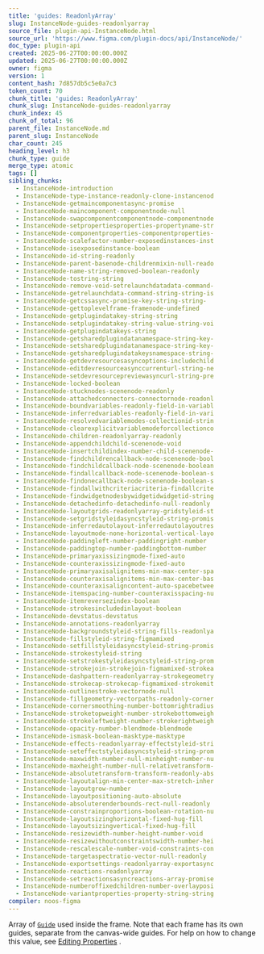 ```yaml
---
title: 'guides: ReadonlyArray'
slug: InstanceNode-guides-readonlyarray
source_file: plugin-api-InstanceNode.html
source_url: 'https://www.figma.com/plugin-docs/api/InstanceNode/'
doc_type: plugin-api
created: 2025-06-27T00:00:00.000Z
updated: 2025-06-27T00:00:00.000Z
owner: figma
version: 1
content_hash: 7d857db5c5e0a7c3
token_count: 70
chunk_title: 'guides: ReadonlyArray'
chunk_slug: InstanceNode-guides-readonlyarray
chunk_index: 45
chunk_of_total: 96
parent_file: InstanceNode.md
parent_slug: InstanceNode
char_count: 245
heading_level: h3
chunk_type: guide
merge_type: atomic
tags: []
sibling_chunks:
  - InstanceNode-introduction
  - InstanceNode-type-instance-readonly-clone-instancenod
  - InstanceNode-getmaincomponentasync-promise
  - InstanceNode-maincomponent-componentnode-null
  - InstanceNode-swapcomponentcomponentnode-componentnode
  - InstanceNode-setpropertiesproperties-propertyname-str
  - InstanceNode-componentproperties-componentproperties-
  - InstanceNode-scalefactor-number-exposedinstances-inst
  - InstanceNode-isexposedinstance-boolean
  - InstanceNode-id-string-readonly
  - InstanceNode-parent-basenode-childrenmixin-null-reado
  - InstanceNode-name-string-removed-boolean-readonly
  - InstanceNode-tostring-string
  - InstanceNode-remove-void-setrelaunchdatadata-command-
  - InstanceNode-getrelaunchdata-command-string-string-is
  - InstanceNode-getcssasync-promise-key-string-string-
  - InstanceNode-gettoplevelframe-framenode-undefined
  - InstanceNode-getplugindatakey-string-string
  - InstanceNode-setplugindatakey-string-value-string-voi
  - InstanceNode-getplugindatakeys-string
  - InstanceNode-getsharedplugindatanamespace-string-key-
  - InstanceNode-setsharedplugindatanamespace-string-key-
  - InstanceNode-getsharedplugindatakeysnamespace-string-
  - InstanceNode-getdevresourcesasyncoptions-includechild
  - InstanceNode-editdevresourceasynccurrenturl-string-ne
  - InstanceNode-setdevresourcepreviewasyncurl-string-pre
  - InstanceNode-locked-boolean
  - InstanceNode-stucknodes-scenenode-readonly
  - InstanceNode-attachedconnectors-connectornode-readonl
  - InstanceNode-boundvariables-readonly-field-in-variabl
  - InstanceNode-inferredvariables-readonly-field-in-vari
  - InstanceNode-resolvedvariablemodes-collectionid-strin
  - InstanceNode-clearexplicitvariablemodeforcollectionco
  - InstanceNode-children-readonlyarray-readonly
  - InstanceNode-appendchildchild-scenenode-void
  - InstanceNode-insertchildindex-number-child-scenenode-
  - InstanceNode-findchildrencallback-node-scenenode-bool
  - InstanceNode-findchildcallback-node-scenenode-boolean
  - InstanceNode-findallcallback-node-scenenode-boolean-s
  - InstanceNode-findonecallback-node-scenenode-boolean-s
  - InstanceNode-findallwithcriteriacriteria-findallcrite
  - InstanceNode-findwidgetnodesbywidgetidwidgetid-string
  - InstanceNode-detachedinfo-detachedinfo-null-readonly
  - InstanceNode-layoutgrids-readonlyarray-gridstyleid-st
  - InstanceNode-setgridstyleidasyncstyleid-string-promis
  - InstanceNode-inferredautolayout-inferredautolayoutres
  - InstanceNode-layoutmode-none-horizontal-vertical-layo
  - InstanceNode-paddingleft-number-paddingright-number
  - InstanceNode-paddingtop-number-paddingbottom-number
  - InstanceNode-primaryaxissizingmode-fixed-auto
  - InstanceNode-counteraxissizingmode-fixed-auto
  - InstanceNode-primaryaxisalignitems-min-max-center-spa
  - InstanceNode-counteraxisalignitems-min-max-center-bas
  - InstanceNode-counteraxisaligncontent-auto-spacebetwee
  - InstanceNode-itemspacing-number-counteraxisspacing-nu
  - InstanceNode-itemreversezindex-boolean
  - InstanceNode-strokesincludedinlayout-boolean
  - InstanceNode-devstatus-devstatus
  - InstanceNode-annotations-readonlyarray
  - InstanceNode-backgroundstyleid-string-fills-readonlya
  - InstanceNode-fillstyleid-string-figmamixed
  - InstanceNode-setfillstyleidasyncstyleid-string-promis
  - InstanceNode-strokestyleid-string
  - InstanceNode-setstrokestyleidasyncstyleid-string-prom
  - InstanceNode-strokejoin-strokejoin-figmamixed-strokea
  - InstanceNode-dashpattern-readonlyarray-strokegeometry
  - InstanceNode-strokecap-strokecap-figmamixed-strokemit
  - InstanceNode-outlinestroke-vectornode-null
  - InstanceNode-fillgeometry-vectorpaths-readonly-corner
  - InstanceNode-cornersmoothing-number-bottomrightradius
  - InstanceNode-stroketopweight-number-strokebottomweigh
  - InstanceNode-strokeleftweight-number-strokerightweigh
  - InstanceNode-opacity-number-blendmode-blendmode
  - InstanceNode-ismask-boolean-masktype-masktype
  - InstanceNode-effects-readonlyarray-effectstyleid-stri
  - InstanceNode-seteffectstyleidasyncstyleid-string-prom
  - InstanceNode-maxwidth-number-null-minheight-number-nu
  - InstanceNode-maxheight-number-null-relativetransform-
  - InstanceNode-absolutetransform-transform-readonly-abs
  - InstanceNode-layoutalign-min-center-max-stretch-inher
  - InstanceNode-layoutgrow-number
  - InstanceNode-layoutpositioning-auto-absolute
  - InstanceNode-absoluterenderbounds-rect-null-readonly
  - InstanceNode-constrainproportions-boolean-rotation-nu
  - InstanceNode-layoutsizinghorizontal-fixed-hug-fill
  - InstanceNode-layoutsizingvertical-fixed-hug-fill
  - InstanceNode-resizewidth-number-height-number-void
  - InstanceNode-resizewithoutconstraintswidth-number-hei
  - InstanceNode-rescalescale-number-void-constraints-con
  - InstanceNode-targetaspectratio-vector-null-readonly
  - InstanceNode-exportsettings-readonlyarray-exportasync
  - InstanceNode-reactions-readonlyarray
  - InstanceNode-setreactionsasyncreactions-array-promise
  - InstanceNode-numberoffixedchildren-number-overlayposi
  - InstanceNode-variantproperties-property-string-string
compiler: noos-figma
---
```


Array of [`Guide`](/plugin-docs/api/Guide/)
 used inside the frame. Note that each frame has its own guides, separate from the canvas-wide guides. For help on how to change this value, see [Editing Properties](/plugin-docs/editing-properties/)
.
